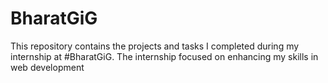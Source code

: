# BharatGiG
This repository contains the projects and tasks I completed during my internship at #BharatGiG. The internship focused on enhancing my skills in web development
